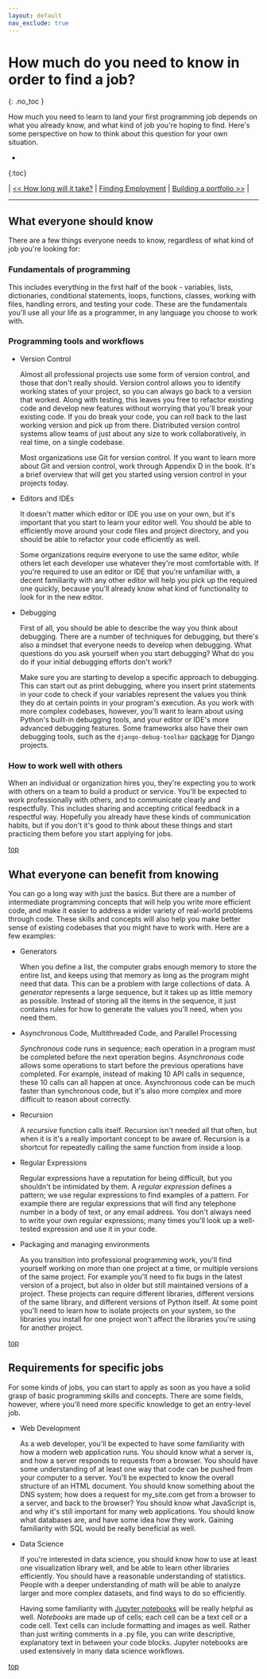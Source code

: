 ```yaml
---
layout: default
nav_exclude: true
---
```


# How much do you need to know in order to find a job?
{: .no_toc }

How much you need to learn to land your first programming job depends on what you already know, and what kind of job you're hoping to find. Here's some perspective on how to think about this question for your own situation.

* 
{:toc}

| [<< How long will it take?](../how_long/) | [Finding Employment](../../finding_employment/) | [Building a portfolio >>](../../finding_employment/building_portfolio/) |

---

## What everyone should know

There are a few things everyone needs to know, regardless of what kind of job you're looking for:

### Fundamentals of programming

This includes everything in the first half of the book - variables, lists, dictionaries, conditional statements, loops, functions, classes, working with files, handling errors, and testing your code. These are the fundamentals you'll use all your life as a programmer, in any language you choose to work with.

### Programming tools and workflows

- Version Control
    
    Almost all professional projects use some form of version control, and those that don't really should. Version control allows you to identify working states of your project, so you can always go back to a version that worked. Along with testing, this leaves you free to refactor existing code and develop new features without worrying that you'll break your existing code. If you do break your code, you can roll back to the last working version and pick up from there. Distributed version control systems allow teams of just about any size to work collaboratively, in real time, on a single codebase.
    
    Most organizations use Git for version control. If you want to learn more about Git and version control, work through Appendix D in the book. It's a brief overview that will get you started using version control in your projects today.

- Editors and IDEs
    
    It doesn't matter which editor or IDE you use on your own, but it's important that you start to learn your editor well. You should be able to efficiently move around your code files and project directory, and you should be able to refactor your code efficiently as well.
    
    Some organizations require everyone to use the same editor, while others let each developer use whatever they're most comfortable with. If you're required to use an editor or IDE that you're unfamiliar with, a decent familiarity with any other editor will help you pick up the required one quickly, because you'll already know what kind of functionality to look for in the new editor.

- Debugging
    
    First of all, you should be able to describe the way you think about debugging. There are a number of techniques for debugging, but there's also a mindset that everyone needs to develop when debugging. What questions do you ask yourself when you start debugging? What do you do if your initial debugging efforts don't work?
    
    Make sure you are starting to develop a specific approach to debugging. This can start out as print debugging, where you insert print statements in your code to check if your variables represent the values you think they do at certain points in your program's execution. As you work with more complex codebases, however, you'll want to learn about using Python's built-in debugging tools, and your editor or IDE's more advanced debugging features. Some frameworks also have their own debugging tools, such as the `django-debug-toolbar` [package](https://github.com/jazzband/django-debug-toolbar) for Django projects.

### How to work well with others

When an individual or organization hires you, they're expecting you to work with others on a team to build a product or service. You'll be expected to work professionally with others, and to communicate clearly and respectfully. This includes sharing and accepting critical feedback in a respectful way. Hopefully you already have these kinds of communication habits, but if you don't it's good to think about these things and start practicing them before you start applying for jobs.

[top](#top)

## What everyone can benefit from knowing

You can go a long way with just the basics. But there are a number of intermediate programming concepts that will help you write more efficient code, and make it easier to address a wider variety of real-world problems through code. These skills and concepts will also help you make better sense of existing codebases that you might have to work with. Here are a few examples:

- Generators

  When you define a list, the computer grabs enough memory to store the entire list, and keeps using that memory as long as the program might need that data. This can be a problem with large collections of data. A *generator* represents a large sequence, but it takes up as little memory as possible. Instead of storing all the items in the sequence, it just contains rules for how to generate the values you'll need, when you need them.

- Asynchronous Code, Multithreaded Code, and Parallel Processing

  *Synchronous* code runs in sequence; each operation in a program must be completed before the next operation begins. *Asynchronous* code allows some operations to start before the previous operations have completed. For example, instead of making 10 API calls in sequence, these 10 calls can all happen at once. Asynchronous code can be much faster than synchronous code, but it's also more complex and more difficult to reason about correctly.

- Recursion

  A *recursive* function calls itself. Recursion isn't needed all that often, but when it is it's a really important concept to be aware of. Recursion is a shortcut for repeatedly calling the same function from inside a loop.

- Regular Expressions

  Regular expressions have a reputation for being difficult, but you shouldn't be intimidated by them. A *regular expression* defines a pattern; we use regular expressions to find examples of a pattern. For example there are regular expressions that will find any telephone number in a body of text, or any email address. You don't always need to write your own regular expressions; many times you'll look up a well-tested expression and use it in your code.

- Packaging and managing environments

  As you transition into professional programming work, you'll find yourself working on more than one project at a time, or multiple versions of the same project. For example you'll need to fix bugs in the latest version of a project, but also in older but still maintained versions of a project. These projects can require different libraries, different versions of the same library, and different versions of Python itself. At some point you'll need to learn how to isolate projects on your system, so the libraries you install for one project won't affect the libraries you're using for another project.

[top](#top)

## Requirements for specific jobs

For some kinds of jobs, you can start to apply as soon as you have a solid grasp of basic programming skills and concepts. There are some fields, however, where you'll need more specific knowledge to get an entry-level job.

- Web Development

  As a web developer, you'll be expected to have some familiarity with how a modern web application runs. You should know what a server is, and how a server responds to requests from a browser. You should have some understanding of at least one way that code can be pushed from your computer to a server. You'll be expected to know the overall structure of an HTML document. You should know something about the DNS system; how does a request for my_site.com get from a browser to a server, and back to the browser? You should know what JavaScript is, and why it's still important for many web applications. You should know what databases are, and have some idea how they work. Gaining familiarity with SQL would be really beneficial as well.

- Data Science

  If you're interested in data science, you should know how to use at least one visualization library well, and be able to learn other libraries efficiently. You should have a reasonable understanding of statistics. People with a deeper understanding of math will be able to analyze larger and more complex datasets, and find ways to do so efficiently.

  Having some familiarity with [Jupyter notebooks](https://jupyter.org) will be really helpful as well. *Notebooks* are made up of cells; each cell can be a text cell or a code cell. Text cells can include formatting and images as well. Rather than just writing comments in a .py file, you can write descriptive, explanatory text in between your code blocks. Jupyter notebooks are used extensively in many data science workflows.

[top](#top)

